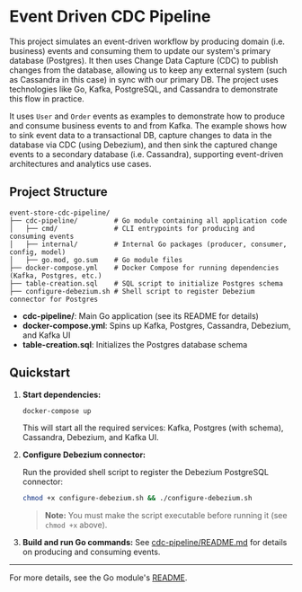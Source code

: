 # Event Driven CDC Pipeline

This project simulates an event-driven workflow by producing domain (i.e. business) events and consuming them to update our system's primary database (Postgres). It then uses Change Data Capture (CDC) to publish changes from the database, allowing us to keep any external system (such as Cassandra in this case) in sync with our primary DB. The project uses technologies like Go, Kafka, PostgreSQL, and Cassandra to demonstrate this flow in practice.

It uses `User` and `Order` events as examples to demonstrate how to produce and consume business events to and from Kafka.
The example shows how to sink event data to a transactional DB, capture changes to data in the database via CDC (using Debezium), and then sink the captured change events to a secondary database (i.e. Cassandra), supporting event-driven architectures and analytics use cases.

## Project Structure


```
event-store-cdc-pipeline/
├── cdc-pipeline/         # Go module containing all application code
│   ├── cmd/              # CLI entrypoints for producing and consuming events
│   ├── internal/         # Internal Go packages (producer, consumer, config, model)
│   ├── go.mod, go.sum    # Go module files
├── docker-compose.yml    # Docker Compose for running dependencies (Kafka, Postgres, etc.)
├── table-creation.sql    # SQL script to initialize Postgres schema
├── configure-debezium.sh # Shell script to register Debezium connector for Postgres
```

- **cdc-pipeline/**: Main Go application (see its README for details)
- **docker-compose.yml**: Spins up Kafka, Postgres, Cassandra, Debezium, and Kafka UI
- **table-creation.sql**: Initializes the Postgres database schema

## Quickstart

1. **Start dependencies:**
   ```sh
   docker-compose up
   ```
   This will start all the required services: Kafka, Postgres (with schema), Cassandra, Debezium, and Kafka UI.

2. **Configure Debezium connector:**
   
   Run the provided shell script to register the Debezium PostgreSQL connector:
   ```sh
   chmod +x configure-debezium.sh && ./configure-debezium.sh
   ```
   > **Note:** You must make the script executable before running it (see `chmod +x` above).

3. **Build and run Go commands:**
   See [cdc-pipeline/README.md](cdc-pipeline/README.md) for details on producing and consuming events.

---

For more details, see the Go module's [README](cdc-pipeline/README.md).